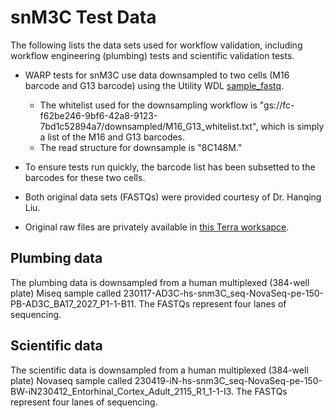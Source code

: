# snM3C Test Data
The following lists the data sets used for workflow validation, including workflow engineering (plumbing) tests and scientific validation tests.

* WARP tests for snM3C use data downsampled to two cells (M16 barcode and G13 barcode) using the Utility WDL [sample_fastq](../../../../tasks/skylab/sample_fastq.14.wdl). 

  * The whitelist used for the downsampling workflow is "gs://fc-f62be246-9bf6-42a8-9123-7bd1c52894a7/downsampled/M16_G13_whitelist.txt", which is simply a list of the M16 and G13 barcodes.
  * The read structure for downsample is "8C148M."

* To ensure tests run quickly, the barcode list has been subsetted to the barcodes for these two cells.

* Both original data sets (FASTQs) were provided courtesy of Dr. Hanqing Liu.

* Original raw files are privately available in [this Terra worksapce](). 

## Plumbing data
The plumbing data is downsampled from a human multiplexed (384-well plate) Miseq sample called 230117-AD3C-hs-snm3C_seq-NovaSeq-pe-150-PB-AD3C_BA17_2027_P1-1-B11. The FASTQs represent four lanes of sequencing. 

## Scientific data
The scientific data is downsampled from a human multiplexed (384-well plate) Novaseq sample called 230419-iN-hs-snm3C_seq-NovaSeq-pe-150-BW-iN230412_Entorhinal_Cortex_Adult_2115_R1_1-1-I3. The FASTQs represent four lanes of sequencing. 
